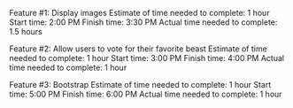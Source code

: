 Feature #1: Display images
Estimate of time needed to complete: 1 hour
Start time: 2:00 PM
Finish time: 3:30 PM
Actual time needed to complete: 1.5 hours

Feature #2: Allow users to vote for their favorite beast
Estimate of time needed to complete: 1 hour
Start time: 3:00 PM
Finish time: 4:00 PM
Actual time needed to complete: 1 hour

Feature #3: Bootstrap
Estimate of time needed to complete: 1 hour
Start time: 5:00 PM
Finish time: 6:00 PM
Actual time needed to complete: 1 hour
